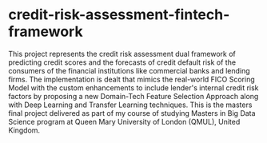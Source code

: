 # credit-risk-assessment-fintech-framework
This project represents the credit risk assessment dual framework of predicting credit scores and the forecasts of credit default risk of the consumers of the financial institutions like commercial banks and lending firms. The implementation is dealt that mimics the real-world FICO Scoring Model with the custom enhancements to include lender's internal credit risk factors by proposing a new Domain-Tech Feature Selection Approach along with Deep Learning and Transfer Learning techniques. This is the masters final project delivered as part of my course of studying Masters in Big Data Science program at Queen Mary University of London (QMUL), United Kingdom.

